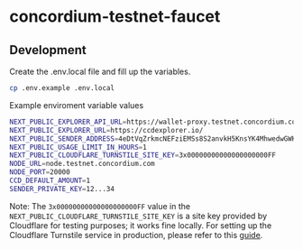 # concordium-testnet-faucet

## Development

Create the .env.local file and fill up the variables.

```bash
cp .env.example .env.local
```

Example enviroment variable values

```bash
NEXT_PUBLIC_EXPLORER_API_URL=https://wallet-proxy.testnet.concordium.com/v1
NEXT_PUBLIC_EXPLORER_URL=https://ccdexplorer.io/
NEXT_PUBLIC_SENDER_ADDRESS=4eDtVqZrkmcNEFziEMSs8S2anvkH5KnsYK4MhwedwGWK1pmjZe
NEXT_PUBLIC_USAGE_LIMIT_IN_HOURS=1
NEXT_PUBLIC_CLOUDFLARE_TURNSTILE_SITE_KEY=3x00000000000000000000FF
NODE_URL=node.testnet.concordium.com
NODE_PORT=20000
CCD_DEFAULT_AMOUNT=1
SENDER_PRIVATE_KEY=12...34
```

Note: The `3x00000000000000000000FF` value in the `NEXT_PUBLIC_CLOUDFLARE_TURNSTILE_SITE_KEY` is a site key provided by Cloudflare for testing purposes; it works fine locally. For setting up the Cloudflare Turnstile service in production, please refer to this [guide](docs/turnstile/SETUP.md).
